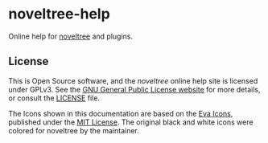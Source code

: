 # noveltree-help

Online help for [noveltree](https://peter88213.github.io/noveltree) and plugins.

## License

This is Open Source software, and the *noveltree* online help site is licensed under GPLv3. See the
[GNU General Public License website](https://www.gnu.org/licenses/gpl-3.0.en.html) for more details, or consult the [LICENSE](https://github.com/peter88213/noveltree-help/blob/main/LICENSE) file.

The Icons shown in this documentation are based on the [Eva Icons](https://akveo.github.io/eva-icons/#/), published under the [MIT License](http://www.opensource.org/licenses/mit-license.php). The original black and white icons were colored for noveltree by the maintainer. 

